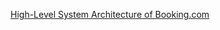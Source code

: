 [High-Level System Architecture of Booking.com](https://medium.com/@sahintalha1/high-level-system-architecture-of-booking-com-06c199003d94)
